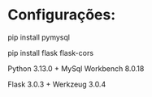 # Configurações:

pip install pymysql

pip install flask flask-cors

Python 3.13.0 + MySql Workbench 8.0.18

Flask 3.0.3 + Werkzeug 3.0.4
